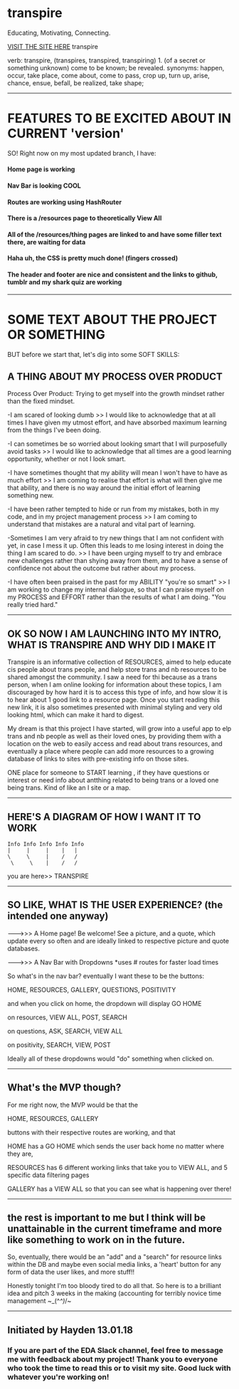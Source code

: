 # transpire
Educating, Motivating, Connecting.

[VISIT THE SITE HERE](http://trans-pire.herokuapp.com)
transpire

verb: transpire, (transpires, transpired, transpiring)
1.
(of a secret or something unknown) come to be known; be revealed.
synonyms:	happen, occur, take place, come about, come to pass, crop up, turn up, arise, chance, ensue, befall, be realized, take shape; 

______________________________________________________________________________________________________________________

# FEATURES TO BE EXCITED ABOUT IN CURRENT 'version'

SO! Right now on my most updated branch, I have:

#### Home page is working
#### Nav Bar is looking COOL

#### Routes are working using HashRouter

#### There is a /resources page to theoretically View All
#### All of the /resources/thing pages are linked to and have some filler text there, are waiting for data

#### Haha uh, the CSS is pretty much done! (fingers crossed)
#### The header and footer are nice and consistent and the links to github, tumblr and my shark quiz are working

______________________________________________________________________________________________________________________

# SOME TEXT ABOUT THE PROJECT OR SOMETHING

BUT before we start that, let's dig into some SOFT SKILLS:

## A THING ABOUT MY PROCESS OVER PRODUCT

Process Over Product: Trying to get myself into the growth mindset rather than the fixed mindset.

-I am scared of looking dumb >> I would like to acknowledge that at all times I have given my utmost effort, and have absorbed maximum learning from the things I've been doing.

-I can sometimes be so worried about looking smart that I will purposefully avoid tasks >> I would like to acknowledge that all times are a good learning opportunity, whether or not I look smart.

-I have sometimes thought that my ability will mean I won't have to have as much effort >> I am coming to realise that effort is what will then give me that ability, and there is no way around the initial effort of learning something new.

-I have been rather tempted to hide or run from my mistakes, both in my code, and in my project management process >> I am coming to understand that mistakes are a natural and vital part of learning.

-Sometimes I am very afraid to try new things that I am not confident with yet, in case I mess it up. Often this leads to me losing interest in doing the thing I am scared to do. >> I have been urging myself to try and embrace new challenges rather than shying away from them, and to have a sense of confidence not about the outcome but rather about my process.

-I have often been praised in the past for my ABILITY "you're so smart" >> I am working to change my internal dialogue, so that I can praise myself on my PROCESS and EFFORT rather than the results of what I am doing. "You really tried hard."

______________________________________________________________________________________________________________________


## OK SO NOW I AM LAUNCHING INTO MY INTRO, WHAT IS TRANSPIRE AND WHY DID I MAKE IT

Transpire is an informative collection of RESOURCES, aimed to help educate cis people about trans people, and help store trans and nb resources to be shared amongst the community. I saw a need for thi because as a trans person, when I am online looking for information about these topics, I am discouraged by how hard it is to access this type of info, and how slow it is to hear about 1 good link to a resource page. Once you start reading this new link, it is also sometimes presented with minimal styling and very old looking html, which can make it hard to digest. 

My dream is that this project I have started, will grow into a useful app to elp trans and nb people as well as their loved ones, by providing them with a location on the web to easily access and read about trans resources, and eventually a place where people can add more resources to a growing database of links to sites with pre-existing info on those sites.


ONE place for someone to START learning , if they have questions or interest or need info about antthing related to being trans or a loved one being trans. Kind of like an I site or a map.

______________________________________________________________________________________________________________________ 


## HERE'S A DIAGRAM OF HOW I WANT IT TO WORK

	Info Info Info Info Info
	|     |     |    |   |
	\     \     |    /   /
	 \     \    |    /   /
 you are here>> TRANSPIRE
 
 ______________________________________________________________________________________________________________________
 
 
 ## SO LIKE, WHAT IS THE USER EXPERIENCE? (the intended one anyway)
 
 --->>> A Home page! Be welcome! See a picture, and a quote, which update every so often and are ideally linked to respective picture and quote databases.
 
 --->>> A Nav Bar with Dropdowns
 *uses # routes for faster load times
 
 So what's in the nav bar? eventually I want these to be the buttons:
 
 HOME,
 RESOURCES,
 GALLERY,
 QUESTIONS,
 POSITIVITY
 
 and when you click on home,
 the dropdown will display
 GO HOME
 
 on resources,
 VIEW ALL,
 POST,
 SEARCH
 
 on questions,
 ASK,
 SEARCH,
 VIEW ALL
 
 on positivity,
 SEARCH,
 VIEW,
 POST
 
 Ideally all of these dropdowns would "do" something when clicked on. 
 
______________________________________________________________________________________________________________________


 ## What's the MVP though?
 
 For me right now, the MVP would be that the 
 
 HOME,
 RESOURCES,
 GALLERY
 
 buttons with their respective routes are working,
 and that 
 
 HOME has a GO HOME which sends the user back home no matter where they are,
 
 RESOURCES has 6 different working links that take you to VIEW ALL, and 5 specific data filtering pages
 
 GALLERY has a VIEW ALL so that you can see what is happening over there!
 
 ______________________________________________________________________________________________________________________
 
 
 ## the rest is important to me but I think will be unattainable in the current timeframe and more like something to work on in the future.
 
 So, eventually, there would be an "add" and a "search" for resource links within the DB and maybe even social media links, a 'heart' button for any form of data the user likes, and more stuff!!
 
 Honestly tonight I'm too bloody tired to do all that. So here is to a brilliant idea and pitch 3 weeks in the making (accounting for terribly novice time management ~\_(^_^)_/~
 
 
 ______________________________________________________________________________________________________________________
 
 

## Initiated by Hayden 13.01.18

### If you are part of the EDA Slack channel, feel free to message me with feedback about my project! Thank you to everyone who took the time to read this or to visit my site. Good luck with whatever you're working on!

